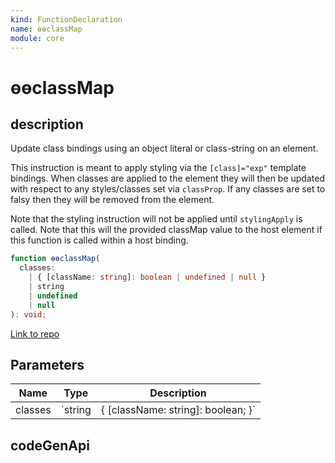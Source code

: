 ```yaml
---
kind: FunctionDeclaration
name: ɵɵclassMap
module: core
---
```


# ɵɵclassMap

## description

Update class bindings using an object literal or class-string on an element.

This instruction is meant to apply styling via the `[class]="exp"` template bindings.
When classes are applied to the element they will then be updated with
respect to any styles/classes set via `classProp`. If any
classes are set to falsy then they will be removed from the element.

Note that the styling instruction will not be applied until `stylingApply` is called.
Note that this will the provided classMap value to the host element if this function is called
within a host binding.

```ts
function ɵɵclassMap(
  classes:
    | { [className: string]: boolean | undefined | null }
    | string
    | undefined
    | null
): void;
```

[Link to repo](https://github.com/timdeschryver/angular/blob/master/packages/core/src/render3/instructions/styling.ts#L136-L139)

## Parameters

| Name    | Type    | Description                        |
| ------- | ------- | ---------------------------------- |
| classes | `string | { [className: string]: boolean; }` | A key/value map or string of CSS classes that will be added to the |

## codeGenApi
